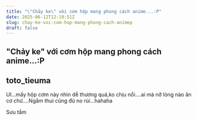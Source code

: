 ```yaml
---
title: "\"Chảy ke\" với cơm hộp mang phong cách anime...:P"
date: 2025-06-12T12:19:51Z
slug: chay-ke-voi-com-hop-mang-phong-cach-animep
draft: false
---
```


## "Chảy ke" với cơm hộp mang phong cách anime...:P

## toto_tieuma

UI...mấy hộp cơm này nhìn dễ thương quá,ko chịu nổi....ai mà nỡ lòng nào ăn cơ chứ....Ngắm thui cũng đủ no rùi...hahaha
 

 
Sưu tầm